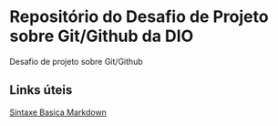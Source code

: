 # Repositório do Desafio de Projeto sobre Git/Github da DIO
Desafio de projeto sobre Git/Github

## Links úteis
[Sintaxe Basica Markdown](https://www.markdownguide.org/basic-syntax)
